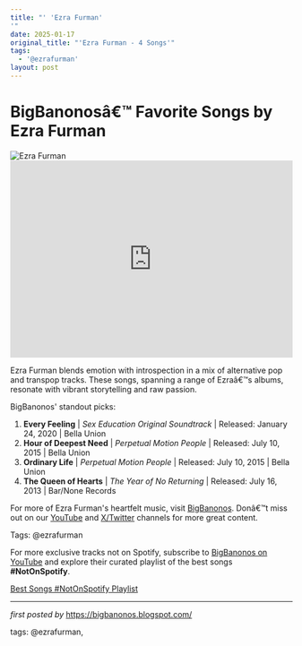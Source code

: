 ```yaml
---
title: "' 'Ezra Furman'
'"
date: 2025-01-17
original_title: "'Ezra Furman - 4 Songs'"
tags:
  - '@ezrafurman'
layout: post
---
```

<!-- Title of the Post -->
<h1 >BigBanonosâ€™ Favorite Songs by Ezra Furman</h1> <!-- Featured Image -->
<div > <img src="https://i.scdn.co/image/ab67616d00001e02d3b0cfc492f7a9b930d9c703" alt="Ezra Furman">
</div> <!-- Spotify Embed -->
<div > <iframe src="https://open.spotify.com/embed/playlist/1kuOm3YoMHUw5CdatDKBag?utm_source=generator" width="100%" height="352" frameBorder="0" allowfullscreen="" allow="autoplay; clipboard-write; encrypted-media; fullscreen; picture-in-picture" loading="lazy"></iframe>
</div> <!-- Introductory Text -->
<p >Ezra Furman blends emotion with introspection in a mix of alternative pop and transpop tracks. These songs, spanning a range of Ezraâ€™s albums, resonate with vibrant storytelling and raw passion.</p> <!-- Song Highlights -->
<div > <p>BigBanonos' standout picks:</p> <ol> <li><strong>Every Feeling</strong> | <em>Sex Education Original Soundtrack</em> | Released: January 24, 2020 | Bella Union</li> <li><strong>Hour of Deepest Need</strong> | <em>Perpetual Motion People</em> | Released: July 10, 2015 | Bella Union</li> <li><strong>Ordinary Life</strong> | <em>Perpetual Motion People</em> | Released: July 10, 2015 | Bella Union</li> <li><strong>The Queen of Hearts</strong> | <em>The Year of No Returning</em> | Released: July 16, 2013 | Bar/None Records</li> </ol>
</div> <!-- Footer Links -->
<div > <p>For more of Ezra Furman's heartfelt music, visit <a href="https://bigbanonos.blogspot.com/" target="_blank">BigBanonos</a>. Donâ€™t miss out on our <a href="https://www.youtube.com/@BigBanonos" target="_blank">YouTube</a> and <a href="https://x.com/bigbanonos" target="_blank">X/Twitter</a> channels for more great content.</p>
</div> <!-- Tags -->
<p >Tags: @ezrafurman</p>


<!--Subscribe and Playlist Links-->
<div>
    <p>For more exclusive tracks not on Spotify, subscribe to <a href="https://www.youtube.com/@BigBanonos" target="_blank">BigBanonos on YouTube</a> and explore their curated playlist of the best songs <strong>#NotOnSpotify</strong>.</p>
    <p><a href="https://www.youtube.com/playlist?list=PLtuNtuTatqI0kFahUCbtbfenC_ET5O_tr" target="_blank">Best Songs #NotOnSpotify Playlist<br /></a></p></div>

<hr />

<p><em>first posted by</em> <a href="https://bigbanonos.blogspot.com/" rel="noopener" target="_new">https://bigbanonos.blogspot.com/</a></p>

<p>tags: @ezrafurman,</p>
